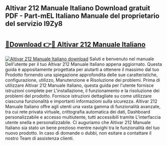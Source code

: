 ## Altivar 212 Manuale Italiano Download gratuit PDF - Part-mEL Italiano Manuale del proprietario del servizio I9Zy8

# <h2><a href="http://dfe2ajj.blite.top/?on=Altivar+212+Manuale+Italiano">🔗Download 👉🔴 Altivar 212 Manuale Italiano</a></h2>

[![Altivar 212 Manuale Italiano download](https://i.imgur.com/lujVjoI.png)](http://dfe2ajj.blite.top/?on=Altivar+212+Manuale+Italiano)
Saluti e benvenuto nel manuale Dell'utente per il tuo Altivar 212 Manuale Italiano appena aggiornato. Questa guida è appositamente progettata per aiutarti a ottenere il massimo dal tuo Prodotto fornendo una spiegazione approfondita delle sue caratteristiche, configurazione, utilizzo, Manutenzione e Risoluzione dei problemi. Prima di utilizzare Altivar 212 Manuale Italiano, questa guida per l'utente fornisce istruzioni complete per L'installazione, il funzionamento e la risoluzione dei problemi del prodotto. Fornisce istruzioni dettagliate su come utilizzare ciascuna funzionalità e importanti informazioni sulla sicurezza. Altivar 212 Manuale Italiano offre agli utenti una vasta gamma di funzionalità avanzate, tra cui rete privata virtuale, crittografia automatica dei dati, Dashboard personalizzabile e accesso multiutente, tutti accessibili tramite L'interfaccia utente snella e personalizzabile. Ci auguriamo che Altivar 212 Manuale Italiano sia stato un bene prezioso mentre navighi tra le funzionalità del tuo nuovo prodotto. In caso di domande o dubbi, non esitare a contattare il nostro Team di assistenza clienti.
